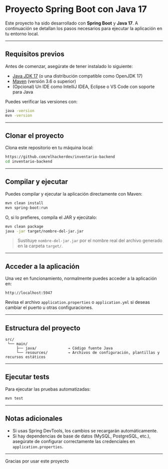 # Proyecto Spring Boot con Java 17

Este proyecto ha sido desarrollado con **Spring Boot** y **Java 17**. A continuación se detallan los pasos necesarios para ejecutar la aplicación en tu entorno local.

---

## Requisitos previos

Antes de comenzar, asegúrate de tener instalado lo siguiente:

- [Java JDK 17](https://www.oracle.com/java/technologies/javase/jdk17-archive-downloads.html) (o una distribución compatible como OpenJDK 17)
- [Maven](https://maven.apache.org/) (versión 3.6 o superior)
- (Opcional) Un IDE como IntelliJ IDEA, Eclipse o VS Code con soporte para Java

Puedes verificar las versiones con:

```bash
java -version
mvn -version
```

---

## Clonar el proyecto

Clona este repositorio en tu máquina local:

```bash
https://github.com/elhackerdev/inventario-backend
cd inventario-backend
```

---

## Compilar y ejecutar

Puedes compilar y ejecutar la aplicación directamente con Maven:

```bash
mvn clean install
mvn spring-boot:run
```

O, si lo prefieres, compila el JAR y ejecútalo:

```bash
mvn clean package
java -jar target/nombre-del-jar.jar
```

> Sustituye `nombre-del-jar.jar` por el nombre real del archivo generado en la carpeta `target/`.

---

## Acceder a la aplicación

Una vez en funcionamiento, normalmente puedes acceder a la aplicación en:

```
http://localhost:5947
```

Revisa el archivo `application.properties` o `application.yml` si deseas cambiar el puerto u otras configuraciones.

---

## Estructura del proyecto

```
src/
 └── main/
     ├── java/              → Código fuente Java
     └── resources/         → Archivos de configuración, plantillas y recursos estáticos
```

---

## Ejecutar tests

Para ejecutar las pruebas automatizadas:

```bash
mvn test
```

---

## Notas adicionales

- Si usas Spring DevTools, los cambios se recargarán automáticamente.
- Si hay dependencias de base de datos (MySQL, PostgreSQL, etc.), asegúrate de configurar correctamente las credenciales en `application.properties`.

---

Gracias por usar este proyecto
